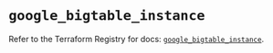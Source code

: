 # `google_bigtable_instance`

Refer to the Terraform Registry for docs: [`google_bigtable_instance`](https://registry.terraform.io/providers/hashicorp/google/5.27.0/docs/resources/bigtable_instance).

